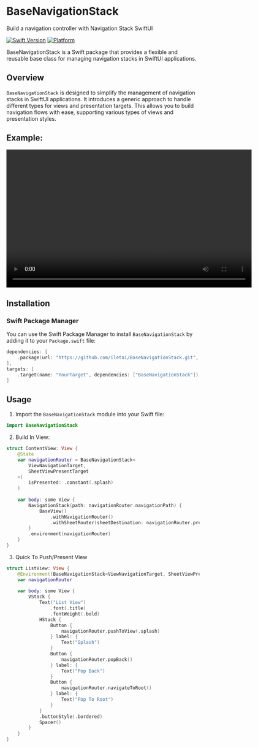 # BaseNavigationStack
Build a navigation controller with Navigation Stack SwiftUI 

[![Swift Version](https://img.shields.io/badge/Swift-5.9-orange.svg)](https://swift.org)
[![Platform](https://img.shields.io/cocoapods/p/LFAlertController.svg?style=flat)](https://developer.apple.com/ios/)

BaseNavigationStack is a Swift package that provides a flexible and reusable base class for managing navigation stacks in SwiftUI applications.

## Overview

`BaseNavigationStack` is designed to simplify the management of navigation stacks in SwiftUI applications. It introduces a generic approach to handle different types for views and presentation targets. This allows you to build navigation flows with ease, supporting various types of views and presentation styles.

## Example: 

[<video width="640" height="360" controls>
  <video src="https://github.com/iletai/BaseNavigationStack/assets/26614687/9f4ae052-577d-4b99-bf5a-39eee6e75c9a.mp4" type="video/mp4">
</video>](https://github.com/iletai/BaseNavigationStack/assets/26614687/9f4ae052-577d-4b99-bf5a-39eee6e75c9a)


## Installation

### Swift Package Manager

You can use the Swift Package Manager to install `BaseNavigationStack` by adding it to your `Package.swift` file:

```swift
dependencies: [
    .package(url: "https://github.com/iletai/BaseNavigationStack.git", from: "1.0.0"),
],
targets: [
    .target(name: "YourTarget", dependencies: ["BaseNavigationStack"]),
]
```

## Usage

1. Import the `BaseNavigationStack` module into your Swift file:

```swift
import BaseNavigationStack
```
2. Build In View:

```swift
struct ContentView: View {
    @State 
    var navigationRouter = BaseNavigationStack<
        ViewNavigationTarget,
        SheetViewPresentTarget
    >(
        isPresented: .constant(.splash)
    )
    
    var body: some View {
        NavigationStack(path: navigationRouter.navigationPath) {
            BaseView()
                .withNavigationRouter()
                .withSheetRouter(sheetDestination: navigationRouter.presentingSheet)
        }
        .environment(navigationRouter)
    }
}
```

3. Quick To Push/Present View
```swift
struct ListView: View {
    @Environment(BaseNavigationStack<ViewNavigationTarget, SheetViewPresentTarget>.self)
    var navigationRouter
    
    var body: some View {
        VStack {
            Text("List View")
                .font(.title)
                .fontWeight(.bold)
            HStack {
                Button {
                    navigationRouter.pushToView(.splash)
                } label: {
                    Text("Splash")
                }
                Button {
                    navigationRouter.popBack()
                } label: {
                    Text("Pop Back")
                }
                Button {
                    navigationRouter.navigateToRoot()
                } label: {
                    Text("Pop To Root")
                }
            }
            .buttonStyle(.bordered)
            Spacer()
        }
    }
}
```
